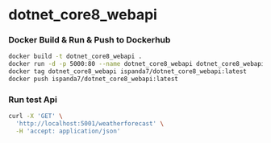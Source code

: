 # dotnet_core8_webapi


### Docker Build & Run & Push to Dockerhub

~~~bash
docker build -t dotnet_core8_webapi .
docker run -d -p 5000:80 --name dotnet_core8_webapi dotnet_core8_webapi
docker tag dotnet_core8_webapi ispanda7/dotnet_core8_webapi:latest
docker push ispanda7/dotnet_core8_webapi:latest
~~~

### Run test Api

~~~bash
curl -X 'GET' \
  'http://localhost:5001/weatherforecast' \
  -H 'accept: application/json'
~~~
